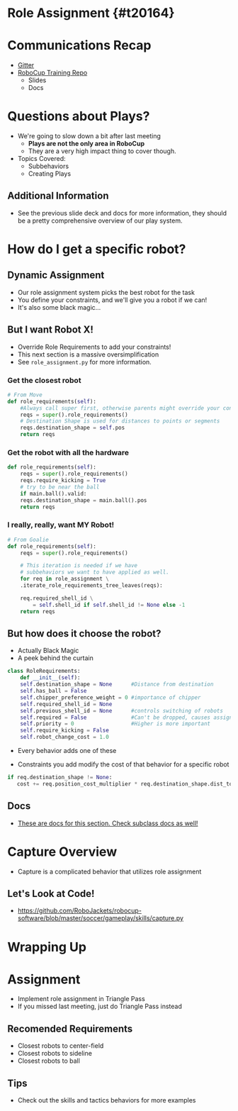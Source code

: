# Role Assignment {#t20164}


# Communications Recap

-   [Gitter](https://gitter.im/RoboJackets/robocup-software)
-   [RoboCup Training Repo](https://github.com/RoboJackets//robocup-training)
    -   Slides
    -   Docs


# Questions about Plays?

-   We're going to slow down a bit after last meeting
    -   **Plays are not the only area in RoboCup**
    -   They are a very high impact thing to cover though.
-   Topics Covered:
    -   Subbehaviors
    -   Creating Plays


## Additional Information

-   See the previous slide deck and docs for more information, they should be a pretty comprehensive overview of our play system.


# How do I get a specific robot?


## Dynamic Assignment

-   Our role assignment system picks the best robot for the task
-   You define your constraints, and we'll give you a robot if we can!
-   It's also some black magic&#x2026;


## But I want Robot X!

-   Override Role Requirements to add your constraints!
-   This next section is a massive oversimplification
-   See `role_assignment.py` for more information.


### Get the closest robot

```python
# From Move
def role_requirements(self):
    #Always call super first, otherwise parents might override your constraints!
    reqs = super().role_requirements()
    # Destination Shape is used for distances to points or segments
    reqs.destination_shape = self.pos
    return reqs
```


### Get the robot with all the hardware

```python
def role_requirements(self):
    reqs = super().role_requirements()
    reqs.require_kicking = True
    # try to be near the ball
    if main.ball().valid:
	reqs.destination_shape = main.ball().pos
    return reqs

```


### I really, really, want MY Robot!

```python
# From Goalie
def role_requirements(self):
    reqs = super().role_requirements()

    # This iteration is needed if we have
    # subbehaviors we want to have applied as well.
    for req in role_assignment \
	.iterate_role_requirements_tree_leaves(reqs):

	req.required_shell_id \
	    = self.shell_id if self.shell_id != None else -1
    return reqs
```


## But how does it choose the robot?

-   Actually Black Magic
-   A peek behind the curtain

```python
class RoleRequirements:
    def __init__(self):
	self.destination_shape = None      #Distance from destination
	self.has_ball = False
	self.chipper_preference_weight = 0 #importance of chipper
	self.required_shell_id = None
	self.previous_shell_id = None      #controls switching of robots
	self.required = False              #Can't be dropped, causes assignment failure if too many
	self.priority = 0                  #Higher is more important
	self.require_kicking = False
	self.robot_change_cost = 1.0
```

-   Every behavior adds one of these

-   Constraints you add modify the cost of that behavior for a specific robot

```python
if req.destination_shape != None:
   cost += req.position_cost_multiplier * req.destination_shape.dist_to(robot.pos)
```


## Docs

-   [These are docs for this section. Check subclass docs as well!](https://robojackets.github.io/robocup-software/classgameplay_1_1behavior_1_1_behavior.html)


# Capture Overview

-   Capture is a complicated behavior that utilizes role assignment


## Let's Look at Code!

-   <https://github.com/RoboJackets/robocup-software/blob/master/soccer/gameplay/skills/capture.py>


# Wrapping Up


# Assignment

-   Implement role assignment in Triangle Pass
-   If you missed last meeting, just do Triangle Pass instead


## Recomended Requirements

-   Closest robots to center-field
-   Closest robots to sideline
-   Closest robots to ball


## Tips

-   Check out the skills and tactics behaviors for more examples